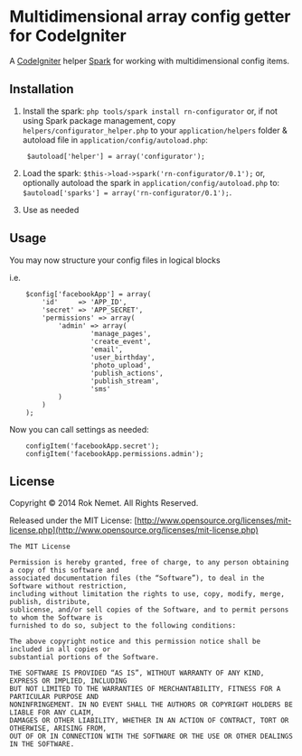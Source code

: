 
Multidimensional array config getter for CodeIgniter
=====================================================

A [CodeIgniter](http://codeigniter.com) helper [Spark](http://getsparks.org/) for working with multidimensional config items.


Installation
-------------------------------------

1. Install the spark: `php tools/spark install rn-configurator` or, if not using Spark package management, copy `helpers/configurator_helper.php` to your `application/helpers` folder & autoload file in `application/config/autoload.php`:

		$autoload['helper'] = array('configurator');

2. Load the spark: `$this->load->spark('rn-configurator/0.1');` or, optionally autoload the spark in `application/config/autoload.php` to: `$autoload['sparks'] = array('rn-configurator/0.1');`.
3. Use as needed


Usage
-------------------------------------

You may now structure your config files in logical blocks

i.e.

		$config['facebookApp'] = array(
			'id' 	 => 'APP_ID',
			'secret' => 'APP_SECRET',
			'permissions' => array(
				'admin' => array(
						'manage_pages',
						'create_event',
						'email',
						'user_birthday',
						'photo_upload',
						'publish_actions',
						'publish_stream',
						'sms'
				)
			)
		);

Now you can call settings as needed:

		configItem('facebookApp.secret');
		configItem('facebookApp.permissions.admin');

License
-------------------------------------

Copyright © 2014 Rok Nemet. All Rights Reserved.

Released under the MIT License: [http://www.opensource.org/licenses/mit-license.php](http://www.opensource.org/licenses/mit-license.php)

	The MIT License

	Permission is hereby granted, free of charge, to any person obtaining a copy of this software and
	associated documentation files (the “Software”), to deal in the Software without restriction,
	including without limitation the rights to use, copy, modify, merge, publish, distribute,
	sublicense, and/or sell copies of the Software, and to permit persons to whom the Software is
	furnished to do so, subject to the following conditions:

	The above copyright notice and this permission notice shall be included in all copies or
	substantial portions of the Software.

	THE SOFTWARE IS PROVIDED “AS IS”, WITHOUT WARRANTY OF ANY KIND, EXPRESS OR IMPLIED, INCLUDING
	BUT NOT LIMITED TO THE WARRANTIES OF MERCHANTABILITY, FITNESS FOR A PARTICULAR PURPOSE AND
	NONINFRINGEMENT. IN NO EVENT SHALL THE AUTHORS OR COPYRIGHT HOLDERS BE LIABLE FOR ANY CLAIM,
	DAMAGES OR OTHER LIABILITY, WHETHER IN AN ACTION OF CONTRACT, TORT OR OTHERWISE, ARISING FROM,
	OUT OF OR IN CONNECTION WITH THE SOFTWARE OR THE USE OR OTHER DEALINGS IN THE SOFTWARE.

